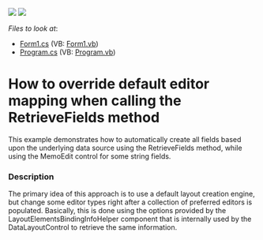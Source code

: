 <!-- default badges list -->
[![](https://img.shields.io/badge/Open_in_DevExpress_Support_Center-FF7200?style=flat-square&logo=DevExpress&logoColor=white)](https://supportcenter.devexpress.com/ticket/details/E1955)
[![](https://img.shields.io/badge/📖_How_to_use_DevExpress_Examples-e9f6fc?style=flat-square)](https://docs.devexpress.com/GeneralInformation/403183)
<!-- default badges end -->
<!-- default file list -->
*Files to look at*:

* [Form1.cs](./CS/WindowsApplication12/Form1.cs) (VB: [Form1.vb](./VB/WindowsApplication12/Form1.vb))
* [Program.cs](./CS/WindowsApplication12/Program.cs) (VB: [Program.vb](./VB/WindowsApplication12/Program.vb))
<!-- default file list end -->
# How to override default editor mapping when calling the RetrieveFields method 


<p>This example demonstrates how to automatically create all fields based upon the underlying data source using the RetrieveFields method, while using the MemoEdit control for some string fields.</p>


<h3>Description</h3>

<p>The primary idea of this approach is to use a default layout creation engine, but change some editor types right after a collection of preferred editors is populated. Basically, this is done using the options provided by the LayoutElementsBindingInfoHelper component that is internally used by the DataLayoutControl to retrieve the same information.</p>

<br/>


